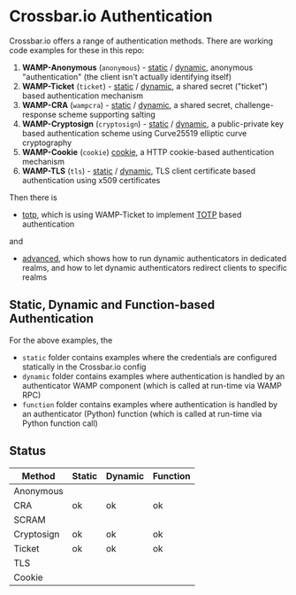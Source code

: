 # Crossbar.io Authentication

Crossbar.io offers a range of authentication methods. There are working code examples for these in this repo:

1. **WAMP-Anonymous** (`anonymous`) - [static](anonymous/static) / [dynamic](anonymous/dynamic), anonymous "authentication" (the client isn't actually identifying itself)
2. **WAMP-Ticket** (`ticket`) - [static](ticket/static) / [dynamic](ticket/dynamic), a shared secret ("ticket") based authentication mechanism
3. **WAMP-CRA** (`wampcra`) - [static](wampcra/static) / [dynamic](wampcra/dynamic), a shared secret, challenge-response scheme supporting salting
4. **WAMP-Cryptosign** (`cryptosign`) - [static](cryptosign/static) / [dynamic](cryptosign/dynamic), a public-private key based authentication scheme using Curve25519 elliptic curve cryptography
5. **WAMP-Cookie** (`cookie`) [cookie](cookie), a HTTP cookie-based authentication mechanism
6. **WAMP-TLS** (`tls`) - [static](tls/static) / [dynamic](tls/dynamic), TLS client certificate based authentication using x509 certificates

Then there is

* [totp](ticket/totp), which is using WAMP-Ticket to implement [TOTP](https://en.wikipedia.org/wiki/Time-based_One-time_Password_Algorithm) based authentication

and

* [advanced](advanced), which shows how to run dynamic authenticators in dedicated realms, and how to let dynamic authenticators redirect clients to specific realms

## Static, Dynamic and Function-based Authentication

For the above examples, the

* `static` folder contains examples where the credentials are configured statically in the Crossbar.io config
* `dynamic` folder contains examples where authentication is handled by an authenticator WAMP component (which is called at run-time via WAMP RPC)
* `function` folder contains examples where authentication is handled by an authenticator (Python) function (which is called at run-time via Python function call)

## Status

Method | Static | Dynamic | Function
-- | -- | -- | --
Anonymous |   |   |
CRA | ok | ok | ok
SCRAM |   |   |
Cryptosign | ok | ok | ok
Ticket | ok | ok | ok
TLS |   |   |
Cookie |   |   |
